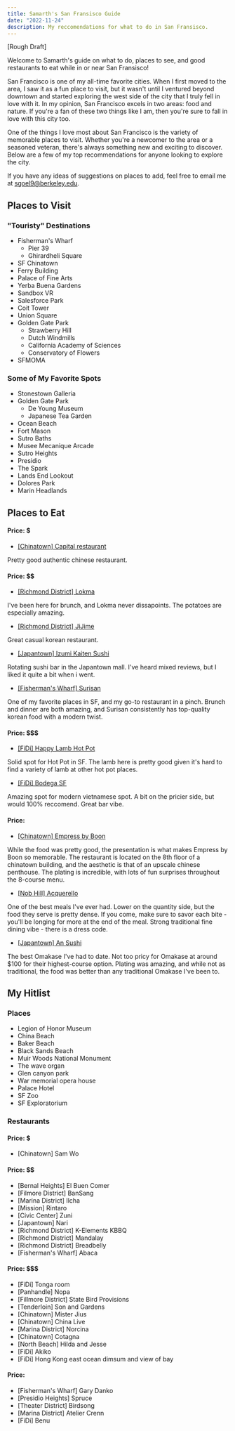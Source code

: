 ```yaml
---
title: Samarth's San Fransisco Guide
date: "2022-11-24"
description: My reccomendations for what to do in San Fransisco.
---
```


[Rough Draft]

Welcome to Samarth's guide on what to do, places to see, and good restaurants to eat while in or near San Fransisco!

San Francisco is one of my all-time favorite cities. When I first moved to the area, I saw it as a fun place to visit, but it wasn't until I ventured beyond downtown and started exploring the west side of the city that I truly fell in love with it. In my opinion, San Francisco excels in two areas: food and nature. If you're a fan of these two things like I am, then you're sure to fall in love with this city too.

One of the things I love most about San Francisco is the variety of memorable places to visit. Whether you're a newcomer to the area or a seasoned veteran, there's always something new and exciting to discover. Below are a few of my top recommendations for anyone looking to explore the city.

If you have any ideas of suggestions on places to add, feel free to email me at sgoel9@berkeley.edu.

## Places to Visit

### "Touristy" Destinations

- Fisherman's Wharf
  - Pier 39
  - Ghirardheli Square
- SF Chinatown
- Ferry Building
- Palace of Fine Arts
- Yerba Buena Gardens
- Sandbox VR
- Salesforce Park
- Coit Tower
- Union Square
- Golden Gate Park
  - Strawberry Hill
  - Dutch Windmills
  - California Academy of Sciences
  - Conservatory of Flowers
- SFMOMA

### Some of My Favorite Spots

- Stonestown Galleria
- Golden Gate Park
  - De Young Museum
  - Japanese Tea Garden
- Ocean Beach
- Fort Mason
- Sutro Baths
- Musee Mecanique Arcade
- Sutro Heights
- Presidio
- The Spark
- Lands End Lookout
- Dolores Park
- Marin Headlands

## Places to Eat

#### Price: $

- [[Chinatown] Capital restaurant](https://www.yelp.com/biz/capital-restaurant-san-francisco)

Pretty good authentic chinese restaurant.

#### Price: $$

- [[Richmond District] Lokma](https://www.lokmasf.com/)

I've been here for brunch, and Lokma never dissapoints. The potatoes are especially amazing.

- [[Richmond District] JiJime](https://www.jijime.com/)

Great casual korean restaurant.

- [[Japantown] Izumi Kaiten Sushi](https://www.izumikaitensushi.com/)

Rotating sushi bar in the Japantown mall. I've heard mixed reviews, but I liked it quite a bit when i went.

- [[Fisherman's Wharf] Surisan](https://www.surisansf.com/)

One of my favorite places in SF, and my go-to restaurant in a pinch. Brunch and dinner are both amazing, and Surisan consistently has top-quality korean food with a modern twist.

#### Price: $$$

- [[FiDi] Happy Lamb Hot Pot](http://happylambhotpotsf.com/)

Solid spot for Hot Pot in SF. The lamb here is pretty good given it's hard to find a variety of lamb at other hot pot places.

- [[FiDi] Bodega SF](http://bodegarestaurants.com/)

Amazing spot for modern vietnamese spot. A bit on the pricier side, but would 100% reccomend. Great bar vibe.

#### Price: $$$$

- [[Chinatown] Empress by Boon](http://www.theempresssf.com/)

While the food was pretty good, the presentation is what makes Empress by Boon so memorable. The restaurant is located on the 8th floor of a chinatown building, and the aesthetic is that of an upscale chinese penthouse. The plating is incredible, with lots of fun surprises throughout the 8-course menu.

- [[Nob Hill] Acquerello](https://www.acquerellosf.com/)

One of the best meals I've ever had. Lower on the quantity side, but the food they serve is pretty dense. If you come, make sure to savor each bite - you'll be longing for more at the end of the meal. Strong traditional fine dining vibe - there is a dress code.

- [[Japantown] An Sushi](https://sushiansf.com/)

The best Omakase I've had to date. Not too pricy for Omakase at around $100 for their highest-course option. Plating was amazing, and while not as traditional, the food was better than any traditional Omakase I've been to.

## My Hitlist

### Places

- Legion of Honor Museum
- China Beach
- Baker Beach
- Black Sands Beach
- Muir Woods National Monument
- The wave organ
- Glen canyon park
- War memorial opera house
- Palace Hotel
- SF Zoo
- SF Exploratorium

### Restaurants

#### Price: $

- [Chinatown] Sam Wo

#### Price: $$

- [Bernal Heights] El Buen Comer
- [Filmore District] BanSang
- [Marina District] Ilcha
- [Mission] Rintaro
- [Civic Center] Zuni
- [Japantown] Nari
- [Richmond District] K-Elements KBBQ
- [Richmond District] Mandalay
- [Richmond District] Breadbelly
- [Fisherman's Wharf] Abaca

#### Price: $$$

- [FiDi] Tonga room
- [Panhandle] Nopa
- [Fillmore District] State Bird Provisions
- [Tenderloin] Son and Gardens
- [Chinatown] Mister Jius
- [Chinatown] China Live
- [Marina District] Norcina
- [Chinatown] Cotagna
- [North Beach] Hilda and Jesse
- [FiDi] Akiko
- [FiDi] Hong Kong east ocean dimsum and view of bay

#### Price: $$$$

- [Fisherman's Wharf] Gary Danko
- [Presidio Heights] Spruce
- [Theater District] Birdsong
- [Marina District] Atelier Crenn
- [FiDi] Benu
